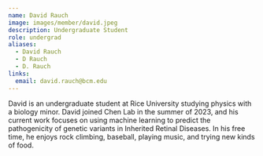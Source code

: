 ```yaml
---
name: David Rauch
image: images/member/david.jpeg
description: Undergraduate Student
role: undergrad
aliases:
  - David Rauch
  - D Rauch
  - D. Rauch
links:
  email: david.rauch@bcm.edu
---
```


David is an undergraduate student at Rice University studying physics with a biology minor. David joined Chen Lab in the summer of 2023, and his current work focuses on using machine learning to predict the pathogenicity of genetic variants in Inherited Retinal Diseases. In his free time, he enjoys rock climbing, baseball, playing music, and trying new kinds of food.
